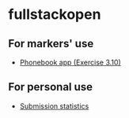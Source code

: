 # fullstackopen

## For markers' use

- [Phonebook app (Exercise 3.10)](https://nameless-plains-58361.herokuapp.com/info)

## For personal use

- [Submission statistics](https://studies.cs.helsinki.fi/stats/courses/fullstackopen/submissions)
